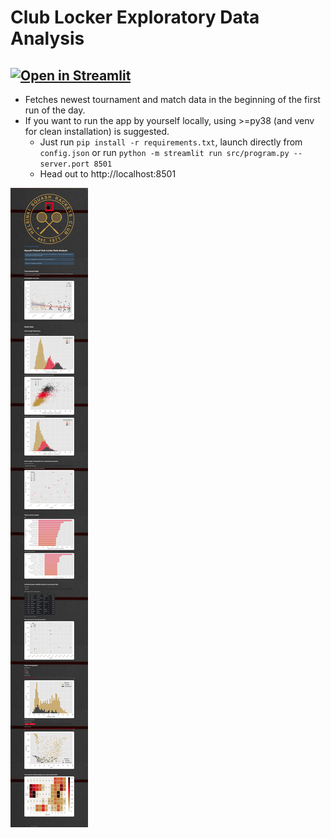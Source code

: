 # Club Locker Exploratory Data Analysis
## [![Open in Streamlit](https://static.streamlit.io/badges/streamlit_badge_black_white.svg)](https://ilmarivikstrom-clublocker-srcapp-8snuhh.streamlit.app/)

- Fetches newest tournament and match data in the beginning of the first run of the day.
- If you want to run the app by yourself locally, using >=py38 (and venv for clean installation) is suggested.
  - Just run `pip install -r requirements.txt`, launch directly from `config.json` or run `python -m streamlit run src/program.py --server.port 8501`
  - Head out to http://localhost:8501

![alt text](https://github.com/ilmarivikstrom/clublocker/blob/main/res/screencapture.png?raw=true)
